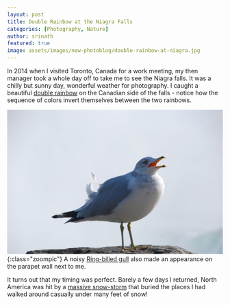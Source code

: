 ```yaml
---
layout: post
title: Double Rainbow at the Niagra Falls
categories: [Photography, Nature]
author: srinath
featured: true
image: assets/images/new-photoblog/double-rainbow-at-niagra.jpg
---
```


In 2014 when I visited Toronto, Canada for a work meeting, my then manager
took a whole day off to take me to see the Niagra falls. It was a chilly but sunny 
day, wonderful weather for photography. I caught a beautiful 
[double rainbow](https://www.metoffice.gov.uk/weather/learn-about/weather/optical-effects/rainbows/double-rainbows)
on the Canadian side of the falls - notice how the sequence of colors invert
themselves between the two rainbows.

![Ring Billed Gull](/assets/images/new-photoblog/ring-billed-gull.jpg){:class="zoompic"}
A noisy [Ring-billed gull](https://en.wikipedia.org/wiki/Ring-billed_gull) also made an 
appearance on the parapet wall next to me.

It turns out that my timing was perfect. Barely a few days I returned, North America was hit by
a [massive snow-storm](https://en.wikipedia.org/wiki/November_13%E2%80%9321,_2014_North_American_winter_storm)
that buried the places I had walked around casually under many feet of snow!